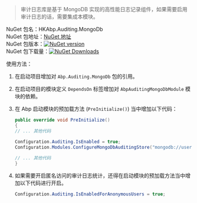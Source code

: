 > 审计日志库是基于 MongoDB 实现的高性能日志记录组件，如果需要启用审计日志的话，需要集成本模块。

NuGet 包名：HKAbp.Auditing.MongoDb  
NuGet 包地址：[NuGet 地址](https://www.nuget.org/packages/Abp.Auditing.MongoDb/4.4.0)  
NuGet 包版本：[![NuGet version](https://img.shields.io/badge/nuget-4.4.0-brightgreen.svg)](https://www.nuget.org/packages/Abp.Auditing.MongoDb/4.4.0)  
NuGet 包下载量：[![NuGet Downloads](https://img.shields.io/nuget/dt/Abp.Auditing.MongoDb.svg?style=flat-square)](https://www.nuget.org/stats/packages/Abp.Auditing.MongoDb?groupby=Version)

使用方法：

1. 在启动项目增加对 ``Abp.Auditing.MongoDb`` 包的引用。

2. 在启动项目的模块定义 ``DependsOn`` 标签增加对 ``AbpAuditingMongoDbModule`` 模块的依赖。

3. 在 Abp 启动模块的预加载方法 (``PreInitialize()``) 当中增加以下代码：

   ```csharp
   public override void PreInitialize()
   {
   // ... 其他代码
   
   Configuration.Auditing.IsEnabled = true;
   Configuration.Modules.ConfigureMongoDbAuditingStore("mongodb://username:password@ip:port","AuditInfo");
       
   // ... 其他代码
   }
   ```

4. 如果需要开启匿名访问的审计日志统计，还得在启动模块的预加载方法当中增加以下代码进行开启。

   ```csharp
   Configuration.Auditing.IsEnabledForAnonymousUsers = true;
   ```


